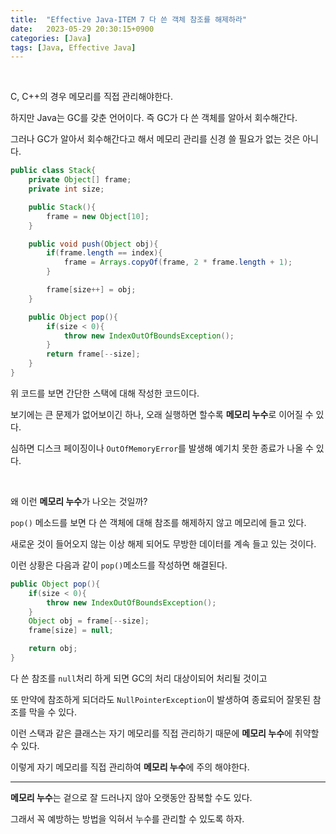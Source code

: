 ```yaml
---
title:  "Effective Java-ITEM 7 다 쓴 객체 참조를 해제하라"
date:   2023-05-29 20:30:15+0900
categories: [Java]
tags: [Java, Effective Java]
---
```

<br>

C, C++의 경우 메모리를 직접 관리해야한다. 

하지만 Java는 GC를 갖춘 언어이다. 즉 GC가 다 쓴 객체를 알아서 회수해간다.

그러나 GC가 알아서 회수해간다고 해서 메모리 관리를 신경 쓸 필요가 없는 것은 아니다.

```java
public class Stack{
    private Object[] frame;
    private int size;

    public Stack(){
        frame = new Object[10];
    }

    public void push(Object obj){
        if(frame.length == index){
            frame = Arrays.copyOf(frame, 2 * frame.length + 1);
        }

        frame[size++] = obj;
    }

    public Object pop(){
        if(size < 0){
            throw new IndexOutOfBoundsException();
        }
        return frame[--size];
    }
}
```

위 코드를 보면 간단한 스택에 대해 작성한 코드이다.

보기에는 큰 문제가 없어보이긴 하나, 오래 실행하면 할수록 **메모리 누수**로 이어질 수 있다.

심하면 디스크 페이징이나 `OutOfMemoryError`를 발생해 예기치 못한 종료가 나올 수 있다.

<br>

왜 이런 **메모리 누수**가 나오는 것일까?

`pop()` 메소드를 보면 다 쓴 객체에 대해 참조를 해제하지 않고 메모리에 들고 있다.

새로운 것이 들어오지 않는 이상 해제 되어도 무방한 데이터를 계속 들고 있는 것이다.

이런 상황은 다음과 같이 `pop()`메소드를 작성하면 해결된다.

```java
public Object pop(){
    if(size < 0){
        throw new IndexOutOfBoundsException();
    }
    Object obj = frame[--size];
    frame[size] = null;

    return obj;
}
```

다 쓴 참조를 `null`처리 하게 되면 GC의 처리 대상이되어 처리될 것이고

또 만약에 참조하게 되더라도 `NullPointerException`이 발생하여 종료되어 잘못된 참조를 막을 수 있다.


이런 스택과 같은 클래스는 자기 메모리를 직접 관리하기 때문에 **메모리 누수**에 취약할 수 있다.

이렇게 자기 메모리를 직접 관리하여 **메모리 누수**에 주의 해야한다.


---
**메모리 누수**는 겉으로 잘 드러나지 않아 오랫동안 잠복할 수도 있다. 

그래서 꼭 예방하는 방법을 익혀서 누수를 관리할 수 있도록 하자.